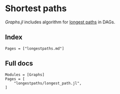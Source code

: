 # Shortest paths

*Graphs.jl* includes algorithm for [longest paths](https://en.wikipedia.org/wiki/Longest_path_problem#Acyclic_graphs) in DAGs.

## Index

```@index
Pages = ["longestpaths.md"]
```

## Full docs

```@autodocs
Modules = [Graphs]
Pages = [
    "longestpaths/longest_path.jl",
]

```

